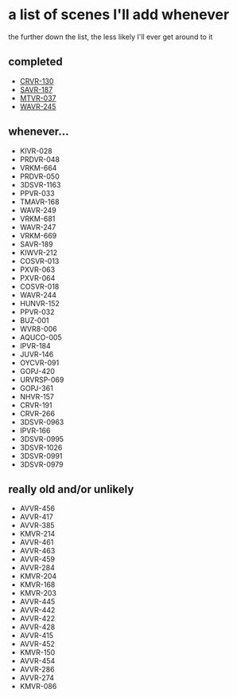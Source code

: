 # a list of scenes I'll add whenever
the further down the list, the less likely I'll ever get around to it

## completed
* [CRVR-130](https://github.com/vt-idiot/JAV-VR-JSON/blob/main/CRVR/CRVR-130.json)
* [SAVR-187](https://github.com/vt-idiot/JAV-VR-JSON/blob/main/SAVR/SAVR-187.json)
* [MTVR-037](https://github.com/vt-idiot/JAV-VR-JSON/blob/main/MTVR/MTVR-037.json)
* [WAVR-245](https://github.com/vt-idiot/JAV-VR-JSON/blob/main/WAVR/WAVR-245.json)

## whenever...
* KIVR-028
* PRDVR-048
* VRKM-664
* PRDVR-050
* 3DSVR-1163
* PPVR-033
* TMAVR-168
* WAVR-249
* VRKM-681
* WAVR-247
* VRKM-669
* SAVR-189
* KIWVR-212
* COSVR-013
* PXVR-063
* PXVR-064
* COSVR-018
* WAVR-244
* HUNVR-152
* PPVR-032
* BUZ-001
* WVR8-006
* AQUCO-005
* IPVR-184
* JUVR-146
* OYCVR-091
* GOPJ-420
* URVRSP-069
* GOPJ-361
* NHVR-157
* CRVR-191
* CRVR-266
* 3DSVR-0963
* IPVR-166
* 3DSVR-0995
* 3DSVR-1026
* 3DSVR-0991
* 3DSVR-0979


## really old and/or unlikely
* AVVR-456
* AVVR-417
* AVVR-385
* KMVR-214
* AVVR-461
* AVVR-463
* AVVR-459
* AVVR-284
* KMVR-204
* KMVR-168
* KMVR-203
* AVVR-445
* AVVR-442
* AVVR-422
* AVVR-428
* AVVR-415
* AVVR-452
* KMVR-150
* AVVR-454
* AVVR-286
* AVVR-274
* KMVR-086
